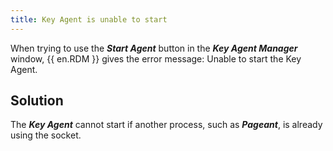 ```yaml
---
title: Key Agent is unable to start
---
```

When trying to use the ***Start Agent*** button in the ***Key Agent Manager*** window, {{ en.RDM }} gives the error message: Unable to start the Key Agent.

## Solution

The ***Key Agent*** cannot start if another process, such as ***Pageant***, is already using the socket.
